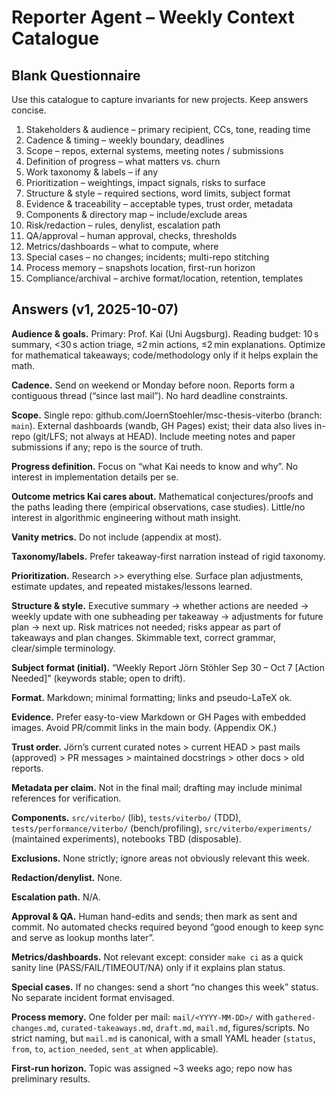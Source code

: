 # Reporter Agent – Weekly Context Catalogue

## Blank Questionnaire
Use this catalogue to capture invariants for new projects. Keep answers concise.

1. Stakeholders & audience – primary recipient, CCs, tone, reading time  
2. Cadence & timing – weekly boundary, deadlines  
3. Scope – repos, external systems, meeting notes / submissions  
4. Definition of progress – what matters vs. churn  
5. Work taxonomy & labels – if any  
6. Prioritization – weightings, impact signals, risks to surface  
7. Structure & style – required sections, word limits, subject format  
8. Evidence & traceability – acceptable types, trust order, metadata  
9. Components & directory map – include/exclude areas  
10. Risk/redaction – rules, denylist, escalation path  
11. QA/approval – human approval, checks, thresholds  
12. Metrics/dashboards – what to compute, where  
13. Special cases – no changes; incidents; multi-repo stitching  
14. Process memory – snapshots location, first-run horizon  
15. Compliance/archival – archive format/location, retention, templates

## Answers (v1, 2025-10-07)
**Audience & goals.** Primary: Prof. Kai (Uni Augsburg). Reading budget: 10 s summary, <30 s action triage, ≤2 min actions, ≤2 min explanations. Optimize for mathematical takeaways; code/methodology only if it helps explain the math.

**Cadence.** Send on weekend or Monday before noon. Reports form a contiguous thread (“since last mail”). No hard deadline constraints.

**Scope.** Single repo: github.com/JoernStoehler/msc-thesis-viterbo (branch: `main`). External dashboards (wandb, GH Pages) exist; their data also lives in-repo (git/LFS; not always at HEAD). Include meeting notes and paper submissions if any; repo is the source of truth.

**Progress definition.** Focus on “what Kai needs to know and why”. No interest in implementation details per se.

**Outcome metrics Kai cares about.** Mathematical conjectures/proofs and the paths leading there (empirical observations, case studies). Little/no interest in algorithmic engineering without math insight.

**Vanity metrics.** Do not include (appendix at most).

**Taxonomy/labels.** Prefer takeaway-first narration instead of rigid taxonomy.

**Prioritization.** Research >> everything else. Surface plan adjustments, estimate updates, and repeated mistakes/lessons learned.

**Structure & style.** Executive summary → whether actions are needed → weekly update with one subheading per takeaway → adjustments for future plan → next up. Risk matrices not needed; risks appear as part of takeaways and plan changes. Skimmable text, correct grammar, clear/simple terminology.

**Subject format (initial).** “Weekly Report Jörn Stöhler Sep 30 – Oct 7 [Action Needed]” (keywords stable; open to drift).

**Format.** Markdown; minimal formatting; links and pseudo-LaTeX ok.

**Evidence.** Prefer easy-to-view Markdown or GH Pages with embedded images. Avoid PR/commit links in the main body. (Appendix OK.)

**Trust order.** Jörn’s current curated notes > current HEAD > past mails (approved) > PR messages > maintained docstrings > other docs > old reports.

**Metadata per claim.** Not in the final mail; drafting may include minimal references for verification.

**Components.** `src/viterbo/` (lib), `tests/viterbo/` (TDD), `tests/performance/viterbo/` (bench/profiling), `src/viterbo/experiments/` (maintained experiments), notebooks TBD (disposable).

**Exclusions.** None strictly; ignore areas not obviously relevant this week.

**Redaction/denylist.** None.

**Escalation path.** N/A.

**Approval & QA.** Human hand-edits and sends; then mark as sent and commit. No automated checks required beyond “good enough to keep sync and serve as lookup months later”.

**Metrics/dashboards.** Not relevant except: consider `make ci` as a quick sanity line (PASS/FAIL/TIMEOUT/NA) only if it explains plan status.

**Special cases.** If no changes: send a short “no changes this week” status. No separate incident format envisaged.

**Process memory.** One folder per mail: `mail/<YYYY-MM-DD>/` with `gathered-changes.md`, `curated-takeaways.md`, `draft.md`, `mail.md`, figures/scripts. No strict naming, but `mail.md` is canonical, with a small YAML header (`status`, `from`, `to`, `action_needed`, `sent_at` when applicable).

**First-run horizon.** Topic was assigned ~3 weeks ago; repo now has preliminary results.
